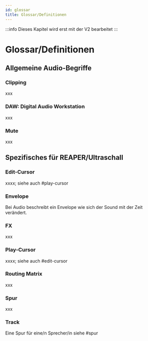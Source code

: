 ```yaml
---
id: glossar
title: Glossar/Definitionen
---
```


:::info
Dieses Kapitel wird erst mit der V2 bearbeitet
:::

# Glossar/Definitionen

## Allgemeine Audio-Begriffe

### Clipping

xxx

### DAW: Digital Audio Workstation

xxx

### Mute

xxx

## Spezifisches für REAPER/Ultraschall

### Edit-Cursor

xxxx; siehe auch #play-cursor

### Envelope

Bei Audio beschreibt ein Envelope wie sich der Sound mit der Zeit verändert.

### FX

xxx

### Play-Cursor

xxxx; siehe auch #edit-cursor

### Routing Matrix

xxx

### Spur

xxx

### Track

Eine Spur für eine/n Sprecher/in siehe #spur 
